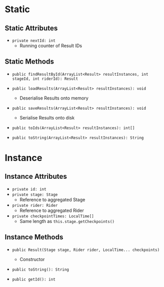 # Static
## Static Attributes
- `private nextId: int`
	- Running counter of Result IDs
## Static Methods
- `public findResultById(ArrayList<Result> resultInstances, int stageId, int riderId): Result`

- `public loadResults(ArrayList<Result> resultInstances): void`
	- Deserialise Results onto memory
- `public saveResults(ArrayList<Result> resultInstances): void`
	- Serialise Results onto disk

- `public toIds(ArrayList<Result> resultInstances): int[]`
- `public toString(ArrayList<Result> resultInstances): String`
# Instance
## Instance Attributes
- `private id: int`
- `private stage: Stage`
	- Reference to aggregated Stage
- `private rider: Rider`
	- Reference to aggregated Rider
- `private checkpointTimes: LocalTime[]`
	- Same length as `this.stage.getCheckpoints()`
## Instance Methods
- `public Result(Stage stage, Rider rider, LocalTime... checkpoints)`
	- Constructor

- `public toString(): String`
- `public getId(): int`